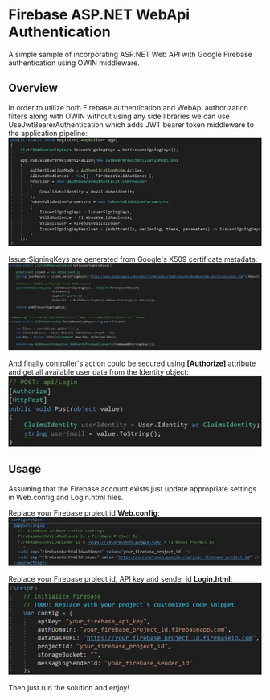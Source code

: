 # Firebase ASP.NET WebApi Authentication

A simple sample of incorporating ASP.NET Web API with Google Firebase authentication using OWIN middleware.

## Overview
In order to utilize both Firebase authentication and WebApi authorization filters along with OWIN without using any side libraries we can use UseJwtBearerAuthentication which adds JWT bearer token middleware to the application pipeline:
![](https://github.com/PavelDumin/firebase-webapi-auth/blob/develop/Docs/Media/JwtBearerAuthentication.jpg)

IssuerSigningKeys are generated from Google's X509 certificate metadata:
![](https://github.com/PavelDumin/firebase-webapi-auth/blob/develop/Docs/Media/X509IssuerSigningKeys.jpg)

And finally controller's action could be secured using **[Authorize]** attribute and get all available user data from the Identity object:
![](https://github.com/PavelDumin/firebase-webapi-auth/blob/develop/Docs/Media/SecuredController.jpg)

## Usage
Assuming that the Firebase account exists just update appropriate settings in Web.config and Login.html files.

Replace your Firebase project id **Web.config**:
![](https://github.com/PavelDumin/firebase-webapi-auth/blob/develop/Docs/Media/WebConfigSettings.jpg)

Replace your Firebase project id, API key and sender id **Login.html**:
![](https://github.com/PavelDumin/firebase-webapi-auth/blob/develop/Docs/Media/LoginHtmlSettings.jpg)

Then just run the solution and enjoy!
